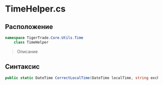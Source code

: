 
# TimeHelper.cs
## Расположение
```csharp
namespace TigerTrade.Core.Utils.Time  
    class TimeHelper
```

> Описание

## Синтаксис
```csharp
public static DateTime CorrectLocalTime(DateTime localTime, string exchange)
```
